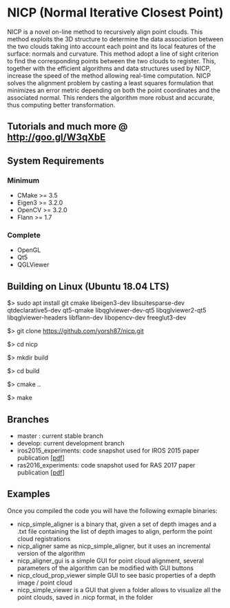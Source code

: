 NICP (Normal Iterative Closest Point)
====

NICP is a novel on-line method to recursively align point clouds. This method
exploits the 3D structure to determine the data association between the two
clouds taking into account each point and its local features of the surface:
normals and curvature.
This method adopt a line of sight criterion to find the corresponding points between
the two clouds to register. This, together with the efficient algorithms and
data structures used by NICP, increase the speed of the method allowing
real-time computation.
NICP solves the alignment problem by casting a least squares formulation that
minimizes an error metric depending on both the point coordinates and the
associated normal. This renders the algorithm more robust and accurate, thus
computing better transformation.

Tutorials and much more @ http://goo.gl/W3qXbE
----

System Requirements
----

### Minimum

- CMake  >= 3.5
- Eigen3 >= 3.2.0
- OpenCV >= 3.2.0
- Flann  >= 1.7

### Complete

- OpenGL
- Qt5
- QGLViewer

Building on Linux (Ubuntu 18.04 LTS)
----

$> sudo apt install git cmake libeigen3-dev libsuitesparse-dev qtdeclarative5-dev qt5-qmake libqglviewer-dev-qt5 libqglviewer2-qt5 libqglviewer-headers libflann-dev libopencv-dev freeglut3-dev

$> git clone https://github.com/yorsh87/nicp.git

$> cd nicp

$> mkdir build

$> cd build

$> cmake ..

$> make

Branches
----

- master : current stable branch
- develop: current development branch
- iros2015_experiments: code snapshot used for IROS 2015 paper publication [[pdf](http://jacoposerafin.com/wp-content/uploads/serafin15iros.pdf)]
- ras2016_experiments: code snapshot used for RAS 2017 paper publication [[pdf](http://jacoposerafin.com/wp-content/uploads/serafin17ras.pdf)]

Examples
----

Once you compiled the code you will have the following exmaple binaries:
- nicp_simple_aligner is a binary that, given a set of depth images and a .txt file containing the list of depth images to align, perform the point cloud registrations
- nicp_aligner same as nicp_simple_aligner, but it uses an incremental version of the algorithm
- nicp_aligner_gui is a simple GUI for point cloud alignment, several parameters of the algorithm can be modified with GUI buttons
- nicp_cloud_prop_viewer simple GUI to see basic properties of a depth image / point cloud
- nicp_simple_viewer is a GUI that given a folder allows to visualize all the point clouds, saved in .nicp format, in the folder

